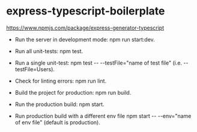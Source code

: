 # express-typescript-boilerplate

https://www.npmjs.com/package/express-generator-typescript

* Run the server in development mode: npm run start:dev.

* Run all unit-tests: npm test.

* Run a single unit-test: npm test -- --testFile="name of test file" (i.e. --testFile=Users).

* Check for linting errors: npm run lint.

* Build the project for production: npm run build.

* Run the production build: npm start.

* Run production build with a different env file npm start -- --env="name of env file" (default is production).

